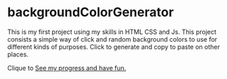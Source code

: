 # backgroundColorGenerator
This is my first project using my skills in HTML CSS and Js.
This project consists a simple way of click and random background colors to use for different kinds of purposes.
Click to generate and copy to paste on other places.

Clique to [See my progress and have fun.](https://anselmoeller.github.io/backgroundColorGenerator/)
